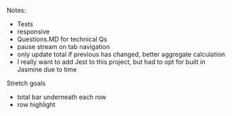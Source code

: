 Notes:
- Tests
- responsive
- Questions.MD for technical Qs
- pause stream on tab navigation
- only update total if previous has changed, better aggregate calculation 
- I really want to add Jest to this project, but had to opt for built in Jasmine due to time

Stretch goals
- total bar underneath each row
- row highlight
